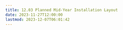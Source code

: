 ```yaml
---
title: 12.03 Planned Mid-Year Installation Layout
date: 2023-11-27T12:00:00
lastmod: 2023-12-07T06:01:42
---
```

